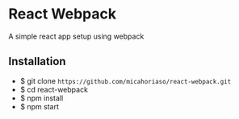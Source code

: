 # React Webpack

A simple react app setup using webpack

## Installation

- $ git clone `https://github.com/micahoriaso/react-webpack.git`
- $ cd react-webpack
- $ npm install
- $ npm start
